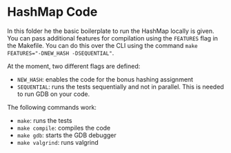 HashMap Code
=============
In this folder he the basic boilerplate to run the HashMap locally is
given. You can pass additional features for compilation using the 
`FEATURES` flag in the Makefile. You can do this over the CLI
using the command `make FEATURES="-DNEW_HASH -DSEQUENTIAL"`.

At the moment, two different flags are defined:
- `NEW_HASH`: enables the code for the bonus hashing assignment
- `SEQUENTIAL`: runs the tests sequentially and not in parallel.
     This is needed to run GDB on your code. 

The following commands work:
- `make`: runs the tests
- `make compile`: compiles the code
- `make gdb`: starts the GDB debugger
- `make valgrind`: runs valgrind
